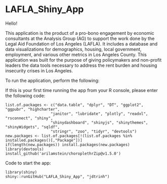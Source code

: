 # LAFLA_Shiny_App

Hello! 

This application is the product of a pro-bono engagement by economic consultants at the Analysis Group (AG) 
to support the work done by the Legal Aid Foundation of Los Angeles (LAFLA). It includes a database and data 
visualizations for demographics, housing, local government, employment, and various other metrics in Los 
Angeles County. This application was built for the purpose of giving policymakers and non-profit leaders the 
data tools necessary to address the rent burden and housing insecurity crises in Los Angeles. 

To run the application, perform the following:

  If this is your first time running the app from your R console, please enter the following code:
    
    list.of.packages <- c("data.table", "dplyr", "DT", "ggplot2", "ggpubr", "highcharter",
                        "janitor", "lubridate", "plotly", "readxl", "rsconnect", "shiny",
                        "shinydashboard", "shinyjs", "shinythemes", "shinyWidgets", "sqldf",
                        "stringr", "zoo", "tidyr", "devtools")
    new.packages <- list.of.packages[!(list.of.packages %in% installed.packages()[,"Package"])]
    if(length(new.packages)) install.packages(new.packages)
    library(devtools)
    install_github('arilamstein/choroplethrZip@v1.5.0')
    
  Code to start the app:
    
    library(shiny)
    shiny::runGitHub("LAFLA_Shiny_App", "jdtrinh")
